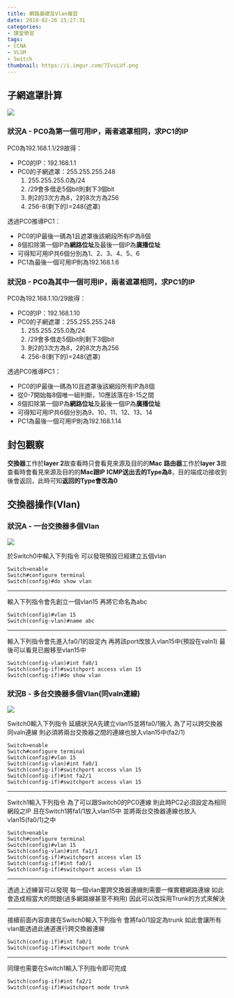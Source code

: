 ```yaml
---
title: 網路基礎及Vlan複習
date: 2018-02-26 15:27:31
categories:
- 課堂學習
tags:
- CCNA
- VLSM
- Switch
thumbnail: https://i.imgur.com/7IvsLUf.png
---
```


## 子網遮罩計算

![](https://i.imgur.com/7IvsLUf.png)

### 狀況A - PC0為第一個可用IP，兩者遮罩相同，求PC1的IP

PC0為192.168.1.1/29故得：
* PC0的IP：192.168.1.1
* PC0的子網遮罩：255.255.255.248
    1. 255.255.255.0為/24
    2. /29會多借走5個bit則剩下3個bit
    3. 則2的3次方為8，2的8次方為256
    4. 256-8(剩下的)=248(遮罩)

透過PC0推導PC1：
* PC0的IP最後一碼為1且遮罩後該網段所有IP為8個
* 8個扣除第一個IP為**網路位址**及最後一個IP為**廣播位址**
* 可得知可用IP共6個分別為1、2、3、4、5、6
* PC1為最後一個可用IP則為192.168.1.6

### 狀況B - PC0為其中一個可用IP，兩者遮罩相同，求PC1的IP

PC0為192.168.1.10/29故得：
* PC0的IP：192.168.1.10
* PC0的子網遮罩：255.255.255.248
    1. 255.255.255.0為/24
    2. /29會多借走5個bit則剩下3個bit
    3. 則2的3次方為8，2的8次方為256
    4. 256-8(剩下的)=248(遮罩)

透過PC0推導PC1：
* PC0的IP最後一碼為10且遮罩後該網段所有IP為8個
* 從0-7開始每8個唯一組判斷，10應該落在8-15之間
* 8個扣除第一個IP為**網路位址**及最後一個IP為**廣播位址**
* 可得知可用IP共6個分別為9、10、11、12、13、14
* PC1為最後一個可用IP則為192.168.1.14

## 封包觀察

**交換器**工作於**layer 2**故查看時只會看見來源及目的的**Mac**
**路由器**工作於**layer 3**故查看時會看見來源及目的的**Mac跟IP**
**ICMP送出去的Type為8**，目的端成功接收到後會返回，此時可知**返回的Type會改為0**

## 交換器操作(Vlan)

### 狀況A - 一台交換器多個Vlan

![](https://i.imgur.com/LUtHpFz.png)

於Switch0中輸入下列指令
可以發現預設已經建立五個vlan

```
Switch>enable
Switch#configure terminal
Switch(config)#do show vlan
```

---

輸入下列指令會先創立一個vlan15
再將它命名為abc

```
Switch(config)#vlan 15
Switch(config-vlan)#name abc
```

---

輸入下列指令會先進入fa0/1的設定內
再將該port改放入vlan15中(預設在valn1)
最後可以看見已搬移至vlan15中

```
Switch(config-vlan)#int fa0/1
Switch(config-if)#switchport access vlan 15
Switch(config-if)#do show vlan
```

### 狀況B - 多台交換器多個Vlan(同valn連線)

![](https://i.imgur.com/X5ibcqi.png)

Switch0輸入下列指令
延續狀況A先建立vlan15並將fa0/1搬入
為了可以跨交換器同valn連線
則必須將兩台交換器之間的連線也放入vlan15中(fa2/1)

```
Switch>enable
Switch#configure terminal
Switch(config)#vlan 15
Switch(config-vlan)#int fa0/1
Switch(config-if)#switchport access vlan 15
Switch(config-if)#int fa2/1
Switch(config-if)#switchport access vlan 15
```

---

Switch1輸入下列指令
為了可以跟Switch0的PC0連線
則此時PC2必須設定為相同網段之IP
且在Switch1將fa1/1放入vlan15中
並將兩台交換器連線也放入vlan15(fa0/1)之中

```
Switch>enable
Switch#configure terminal
Switch(config)#vlan 15
Switch(config-vlan)#int fa1/1
Switch(config-if)#switchport access vlan 15
Switch(config-if)#int fa0/1
Switch(config-if)#switchport access vlan 15
```

---

透過上述練習可以發現
每一個vlan要跨交換器連線則需要一條實體網路連線
如此會造成相當大的問題(過多網路線甚至不夠用)
因此可以改採用Trunk的方式來解決

---

接續前面內容直接在Switch0輸入下列指令
會將fa0/1設定為trunk
如此會讓所有vlan能透過此通道進行跨交換器連線

```
Switch(config-if)#int fa0/1
Switch(config-if)#switchport mode trunk
```

---

同理也需要在Switch1輸入下列指令即可完成

```
Switch(config-if)#int fa2/1
Switch(config-if)#switchport mode trunk
```